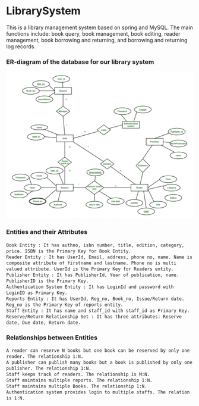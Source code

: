 # LibrarySystem

This is a library management system based on spring and MySQL. The main functions include: book query, book management, book editing, reader management, book borrowing and returning, and borrowing and returning log records.

### ER-diagram of the database for our library system
<img src = "./image/ER.png">

### Entities and their Attributes 
    Book Entity : It has authno, isbn number, title, edition, category, price. ISBN is the Primary Key for Book Entity.
    Reader Entity : It has UserId, Email, address, phone no, name. Name is composite attribute of firstname and lastname. Phone no is multi valued attribute. UserId is the Primary Key for Readers entity.
    Publisher Entity : It has PublisherId, Year of publication, name. PublisherID is the Primary Key.
    Authentication System Entity : It has LoginId and password with LoginID as Primary Key.
    Reports Entity : It has UserId, Reg_no, Book_no, Issue/Return date. Reg_no is the Primary Key of reports entity.
    Staff Entity : It has name and staff_id with staff_id as Primary Key.
    Reserve/Return Relationship Set : It has three attributes: Reserve date, Due date, Return date.

### Relationships between Entities
    A reader can reserve N books but one book can be reserved by only one reader. The relationship 1:N.
    A publisher can publish many books but a book is published by only one publisher. The relationship 1:N.
    Staff keeps track of readers. The relationship is M:N.
    Staff maintains multiple reports. The relationship 1:N.
    Staff maintains multiple Books. The relationship 1:N.
    Authentication system provides login to multiple staffs. The relation is 1:N.